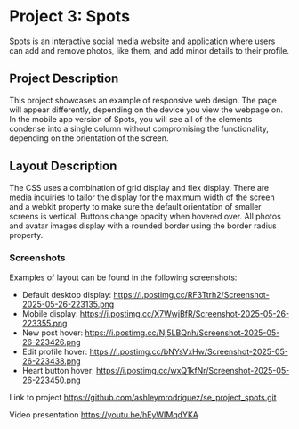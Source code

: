 # Project 3: Spots

Spots is an interactive social media website and application where users can add and remove photos, like them, and add minor details to their profile.

## Project Description

This project showcases an example of responsive web design. The page will appear differently, depending on the device you view the webpage on. In the mobile app version of Spots, you will see all of the elements condense into a single column without compromising the functionality, depending on the orientation of the screen.

## Layout Description

The CSS uses a combination of grid display and flex display. There are media inquiries to tailor the display for the maximum width of the screen and a webkit property to make sure the default orientation of smaller screens is vertical. Buttons change opacity when hovered over. All photos and avatar images display with a rounded border using the border radius property.

### Screenshots

Examples of layout can be found in the following screenshots:

- Default desktop display:
  https://i.postimg.cc/RF3Ttrh2/Screenshot-2025-05-26-223135.png
- Mobile display:
  https://i.postimg.cc/X7WwjBfR/Screenshot-2025-05-26-223355.png
- New post hover:
  https://i.postimg.cc/Nj5LBQnh/Screenshot-2025-05-26-223426.png
- Edit profile hover:
  https://i.postimg.cc/bNYsVxHw/Screenshot-2025-05-26-223438.png
- Heart button hover:
  https://i.postimg.cc/wxQ1kfNr/Screenshot-2025-05-26-223450.png

Link to project https://github.com/ashleymrodriguez/se_project_spots.git

Video presentation https://youtu.be/hEyWIMqdYKA
